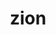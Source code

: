 ---
title: "zion"
info: "Zion provides a selection of stones and pebbles for various clients. I created this logo by playing about with the font and incorporating pebbles into the logo design."
images: ["../../images/site_images/zion/home_zion.png", "../../images/site_images/zion/detail_zion_mockup.png"]
---